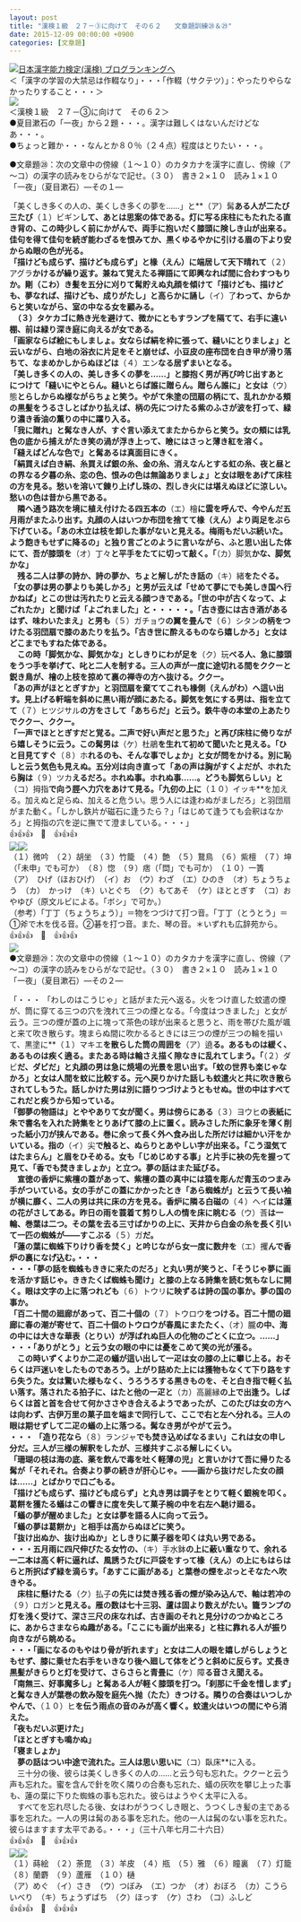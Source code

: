 ```yaml
---
layout: post
title: "漢検１級　２７－③に向けて　その６２　　文章題訓練㉘＆㉙"
date: 2015-12-09 00:00:00 +0900
categories: [文章題]
---
```


[![](/syuusyuu9701/assets/images/漢検１級-２７－③に向けて-その６２-文章題訓練㉘＆㉙-br_c_3028_1.gif)](http://blog.with2.net/link.php?1659096:3028 "日本漢字能力検定(漢検) ブログランキングへ")[日本漢字能力検定(漢検) ブログランキングへ](http://blog.with2.net/link.php?1659096:3028)  
＜「漢字の学習の大禁忌は作輟なり」・・・「作輟（サクテツ）」：やったりやらなかったりすること・・・＞  
![](/syuusyuu9701/assets/images/漢検１級-２７－③に向けて-その６２-文章題訓練㉘＆㉙-87d9df4e40f51460c1a008fd390d4962.jpg)  
＜漢検１級　２７－③に向けて　その６２＞  
●夏目漱石の「一夜」から２題・・・。漢字は難しくはないんだけどなあ・・・。  
●ちょっと難か・・・なんとか８０％（２４点）程度はとりたい・・・。  
  
●文章題㉘：次の文章中の傍線（１～１０）のカタカナを漢字に直し、傍線（ア～コ）の漢字の読みをひらがなで記せ。（３０）　書き２×１０　読み１×１０  
「一夜」（夏目漱石）―その１―  
  
「美くしき多くの人の、美くしき多くの夢を……」と**（ア）髯**ある人が二たび三たび**（１）ビギン**して、あとは思案の体である。灯に写る床柱にもたれたる直き背の、この時少しく前にかがんで、両手に抱いだく膝頭に険しき山が出来る。佳句を得て佳句を続ぎ能わざるを恨みてか、黒くゆるやかに引ける眉の下より安からぬ眼の色が光る。  
「描けども成らず、描けども成らず」と椽（えん）に端居して天下晴れて**（２）アグラ**かけるが繰り返す。兼ねて覚えたる禅語にて即興なれば間に合わすつもりか。剛（こわ）き髪を五分に刈りて髯貯えぬ丸顔を傾けて「描けども、描けども、夢なれば、描けども、成りがたし」と高らかに誦し**（イ）了**わって、からからと笑いながら、室の中なる女を顧みる。  
　**（３）タケカゴ**に熱き光を避けて、微かにともすランプを隔てて、右手に違い棚、前は緑り深き庭に向えるが女である。  
「画家ならば絵にもしましょ。女ならば絹を枠に張って、縫いにとりましょ」と云いながら、白地の浴衣に片足をそと崩せば、小豆皮の座布団を白き甲が滑り落ちて、なまめかしからぬほどは**（４）エン**なる居ずまいとなる。  
「美しき多くの人の、美しき多くの夢を……」と膝抱く男が再び吟じ出すあとにつけて「縫いにやとらん。縫いとらば誰に贈らん。贈らん誰に」と女は**（ウ）態**とらしからぬ様ながらちょと笑う。やがて朱塗の団扇の柄にて、乱れかかる頬の黒髪をうるさしとばかり払えば、柄の先につけたる紫のふさが波を打って、緑り濃き香油の薫りの中に躍り入る。  
「我に贈れ」と髯なき人が、すぐ言い添えてまたからからと笑う。女の頬には乳色の底から捕えがたき笑の渦が浮き上って、瞼にはさっと薄き紅を溶く。  
「縫えばどんな色で」と髯あるは真面目にきく。  
「絹買えば白き絹、糸買えば銀の糸、金の糸、消えなんとする虹の糸、夜と昼との界なる夕暮の糸、恋の色、恨みの色は無論ありましょ」と女は眼をあげて床柱の方を見る。愁いを溶いて錬り上げし珠の、烈しき火には堪えぬほどに涼しい。愁いの色は昔から黒である。  
　隣へ通う路次を境に植え付けたる四五本の**（エ）檜**に雲を呼んで、今やんだ五月雨がまたふり出す。丸顔の人はいつか布団を捨てて椽（えん）より両足をぶら下げている。「あの木立は枝を卸した事がないと見える。梅雨もだいぶ続いた。よう飽きもせずに降るの」と独り言ごとのように言いながら、ふと思い出した体にて、吾が膝頭を**（オ）丁々**と平手をたてに切って敲く。「**（カ）脚気**かな、脚気かな」  
　残る二人は夢の詩か、詩の夢か、ちょと解しがたき話の**（キ）緒**をたぐる。  
「女の夢は男の夢よりも美しかろ」と男が云えば「せめて夢にでも美しき国へ行かねば」とこの世は汚れたりと云える顔つきである。「世の中が古くなって、よごれたか」と聞けば「よごれました」と・・・・・。「古き壺には古き酒があるはず、味わいたまえ」と男も**（５）ガチョウ**の翼を畳んで**（６）シタン**の柄をつけたる羽団扇で膝のあたりを払う。「古き世に酔えるものなら嬉しかろ」と女はどこまでもすねた体である。  
　この時「脚気かな、脚気かな」としきりにわが足を**（ク）玩**べる人、急に膝頭をうつ手を挙げて、叱と二人を制する。三人の声が一度に途切れる間をククーと鋭き鳥が、檜の上枝を掠めて裏の禅寺の方へ抜ける。ククー。  
「あの声がほととぎすか」と羽団扇を棄ててこれも椽側（えんがわ）へ這い出す。見上げる軒端を斜めに黒い雨が顔にあたる。脚気を気にする男は、指を立てて**（７）ヒツジサル**の方をさして「あちらだ」と云う。鉄牛寺の本堂の上あたりでククー、ククー。  
「一声でほととぎすだと覚る。二声で好い声だと思うた」と再び床柱に倚りながら嬉しそうに云う。この髯男は**（ケ）杜鵑**を生れて初めて聞いたと見える。「ひと目見てすぐ**（８）ホ**れるのも、そんな事でしょか」と女が問をかける。別に恥しと云う気色も見えぬ。五分刈は向き直って「あの声は胸がすくよだが、ホれたら胸は**（９）ツカ**えるだろ。ホれぬ事。ホれぬ事……。どうも脚気らしい」と**（コ）拇指**で向う脛へ力穴をあけて見る。「九仞の上に**（１０）イッキ**を加える。加えぬと足らぬ、加えると危うい。思う人には逢わぬがましだろ」と羽団扇がまた動く。「しかし鉄片が磁石に逢うたら？」「はじめて逢うても会釈はなかろ」と拇指の穴を逆に撫でて澄ましている。・・・」  
👍👍👍　🐑　👍👍👍  
![](/syuusyuu9701/assets/images/漢検１級-２７－③に向けて-その６２-文章題訓練㉘＆㉙-c87e1ee91a67220119f7be016310d996.jpg)![](/syuusyuu9701/assets/images/漢検１級-２７－③に向けて-その６２-文章題訓練㉘＆㉙-c87e1ee91a67220119f7be016310d996.jpg)  
（１）微吟　（２）胡坐　（３）竹籠　（４）艶　（５）鵞鳥　（６）紫檀　（７）坤（「未申」でも可か）　（８）惚　（９）痞（「閊」でも可か）　（１０）一簣  
（ア）　ひげ（ほおひげ）　（イ）お　（ウ）わざ　（エ）ひのき　（オ）ちょうちょう　（カ）　かっけ　（キ）いとぐち　（ク）もてあそ　（ケ）ほととぎす　（コ）おやゆび（原文ルビによる。「ボシ」で可か。）  
（参考）「丁丁（ちょうちょう）」＝物をつづけて打つ音。「丁丁（とうとう」＝①斧で木を伐る音。②碁を打つ音。また、琴の音。＊いずれも広辞苑から。  
👍👍👍　🐑　👍👍👍  
![](/syuusyuu9701/assets/images/漢検１級-２７－③に向けて-その６２-文章題訓練㉘＆㉙-f9fc7939a9a75f01a3a4464dc9f4e3b5.jpg)  
●文章題㉙：次の文章中の傍線（１～１０）のカタカナを漢字に直し、傍線（ア～コ）の漢字の読みをひらがなで記せ。（３０）　書き２×１０　読み１×１０  
「一夜」（夏目漱石）―その２―  
  
「・・・ 「わしのはこうじゃ」と話がまた元へ返る。火をつけ直した蚊遣の煙が、筒に穿てる三つの穴を洩れて三つの煙となる。「今度はつきました」と女が云う。三つの煙が蓋の上に塊って茶色の球が出来ると思うと、雨を帯びた風が颯と来て吹き散らす。塊まらぬ間に吹かるるときには三つの煙が三つの輪を描いて、黒塗に**（１）マキエ**を散らした筒の周囲を**（ア）遶**る。あるものは緩く、あるものは疾く遶る。またある時は輪さえ描く隙なきに乱れてしまう。「**（２）ダビ**だ、ダビだ」と丸顔の男は急に焼場の光景を思い出す。「蚊の世界も楽じゃなかろ」と女は人間を蚊に比較する。元へ戻りかけた話しも蚊遣火と共に吹き散らされてしもうた。話しかけた男は別に語りつづけようともせぬ。世の中はすべてこれだと疾うから知っている。  
「御夢の物語は」とややありて女が聞く。男は傍らにある**（３）ヨウヒ**の表紙に朱で書名を入れた詩集をとりあげて膝の上に置く。読みさした所に象牙を薄く削った紙小刀が挟んである。巻に余って長く外へ食み出した所だけは細かい汗をかいている。指の**（イ）尖**で触ると、ぬらりとあやしい字が出来る。「こう湿気てはたまらん」と眉をひそめる。女も「じめじめする事」と片手に袂の先を握って見て、「香でも焚きましょか」と立つ。夢の話はまた延びる。  
　宣徳の香炉に紫檀の蓋があって、紫檀の蓋の真中には猿を彫んだ青玉のつまみ手がついている。女の手がこの蓋にかかったとき「あら蜘蛛が」と云うて長い袖が横に靡く、二人の男は共に床の方を見る。香炉に隣る白磁の**（４）ヘイ**には蓮の花がさしてある。昨日の雨を蓑着て剪りし人の情を床に眺むる**（ウ）莟**は一輪、巻葉は二つ。その葉を去る三寸ばかりの上に、天井から白金の糸を長く引いて一匹の蜘蛛が――すこぶる**（５）ガ**だ。  
「蓮の葉に蜘蛛下りけり香を焚く」と吟じながら女一度に数弁を**（エ）攫**んで香炉の裏になげ込む。・・・  
・・・「夢の話を蜘蛛もききに来たのだろ」と丸い男が笑うと、「そうじゃ夢に画を活かす話じゃ。ききたくば蜘蛛も聞け」と膝の上なる詩集を読む気もなしに開く。眼は文字の上に落つれども**（６）トウリ**に映ずるは詩の国の事か。夢の国の事か。  
「百二十間の廻廊があって、百二十個の**（７）トウロウ**をつける。百二十間の廻廊に春の潮が寄せて、百二十個のトウロウが春風にまたたく、**（オ）朧**の中、海の中には大きな華表（とりい）が浮ばれぬ巨人の化物のごとくに立つ。……」  
・・・「ありがとう」と云う女の眼の中には憂をこめて笑の光が漲る。  
　この時いずくよりか二疋の蟻が這い出して一疋は女の膝の上に攀じ上る。おそらくは戸迷いをしたものであろう。上がり詰めた上には獲物もなくて下り路をすら失うた。女は驚いた様もなく、うろうろする黒きものを、そと白き指で軽く払い落す。落されたる拍子に、はたと他の一疋と**（カ）高麗縁**の上で出逢う。しばらくは首と首を合せて何かささやき合えるようであったが、このたびは女の方へは向わず、古伊万里の菓子皿を端まで同行して、ここで右と左へ分れる。三人の眼は期せずして二疋の蟻の上に落つる。髯なき男がやがて云う。  
・・・ 「造り花なら**（８）ランジャ**でも焚き込めばなるまい」これは女の申し分だ。三人が三様の解釈をしたが、三様共すこぶる解しにくい。  
「珊瑚の枝は海の底、薬を飲んで毒を吐く軽薄の児」と言いかけて吾に帰りたる髯が「それそれ。合奏より夢の続きが肝心じゃ。――画から抜けだした女の顔は……」とばかりで口ごもる。  
「描けども成らず、描けども成らず」と丸き男は調子をとりて軽く銀椀を叩く。葛餅を獲たる蟻はこの響きに度を失して菓子椀の中を右左へ馳け廻る。  
「蟻の夢が醒めました」と女は夢を語る人に向って云う。  
「蟻の夢は葛餅か」と相手は高からぬほどに笑う。  
「抜け出ぬか、抜け出ぬか」としきりに菓子器を叩くは丸い男である。  
・・・五月雨に四尺伸びたる女竹の、**（キ）手水鉢**の上に蔽い重なりて、余れる一二本は高く軒に逼れば、風誘うたびに戸袋をすって椽（えん）の上にもはらはらと所択ばず緑を滴らす。「あすこに画がある」と葉巻の煙をぷっとそなたへ吹きやる。  
　床柱に懸けたる**（ク）払子**の先には焚き残る香の煙が染み込んで、軸は若冲の**（９）ロガン**と見える。雁の数は七十三羽、蘆は固より数えがたい。籠ランプの灯を浅く受けて、深さ三尺の床なれば、古き画のそれと見分けのつかぬところに、あからさまならぬ趣がある。「ここにも画が出来る」と柱に靠れる人が振り向きながら眺める。  
・・・「画になるのもやはり骨が折れます」と女は二人の眼を嬉しがらしょうともせず、膝に乗せた右手をいきなり後へ廻して体をどうと斜めに反らす。丈長き黒髪がきらりと灯を受けて、さらさらと青畳に**（ケ）障**る音さえ聞える。  
「南無三、好事魔多し」と髯ある人が軽く膝頭を打つ。「刹那に千金を惜しまず」と髯なき人が葉巻の飲み殻を庭先へ抛（たた）きつける。隣りの合奏はいつしかやんで、**（１０）ヒ**を伝う雨点の音のみが高く響く。蚊遣火はいつの間にやら消えた。  
「夜もだいぶ更けた」  
「ほととぎすも鳴かぬ」  
「寝ましょか」  
　夢の話はつい中途で流れた。三人は思い思いに**（コ）臥床**に入る。  
　三十分の後、彼らは美くしき多くの人の……と云う句も忘れた。ククーと云う声も忘れた。蜜を含んで針を吹く隣りの合奏も忘れた、蟻の灰吹を攀じ上った事も、蓮の葉に下りた蜘蛛の事も忘れた。彼らはようやく太平に入る。  
　すべてを忘れ尽したる後、女はわがうつくしき眼と、うつくしき髪の主である事を忘れた。一人の男は髯のある事を忘れた。他の一人は髯のない事を忘れた。彼らはますます太平である。・・・」（三十八年七月二十六日）  
👍👍👍　🐑　👍👍👍  
![](/syuusyuu9701/assets/images/漢検１級-２７－③に向けて-その６２-文章題訓練㉘＆㉙-e9dacdb35bdc9f67b66341f68a867d23.jpg)![](/syuusyuu9701/assets/images/漢検１級-２７－③に向けて-その６２-文章題訓練㉘＆㉙-e9dacdb35bdc9f67b66341f68a867d23.jpg)  
（１）蒔絵　（２）荼毘　（３）羊皮　（４）瓶　（５）雅　（６）瞳裏　（７）灯籠　（８）蘭麝　（９）蘆雁　（１０）樋　  
（ア）めぐ　（イ）さき　（ウ）つぼみ　（エ）つか　（オ）おぼろ　（カ）こうらいべり　（キ）ちょうずばち　（ク）ほっす　（ケ）さわ　（コ）ふしど　  
👍👍👍　🐑　👍👍👍  